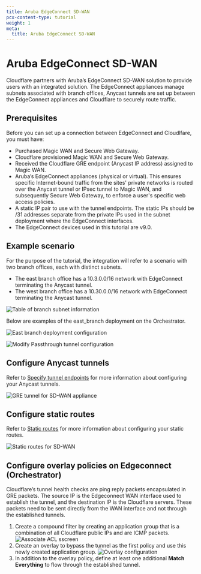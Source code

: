 ```yaml
---
title: Aruba EdgeConnect SD-WAN
pcx-content-type: tutorial
weight: 1
meta:
  title: Aruba EdgeConnect SD-WAN
---
```


# Aruba EdgeConnect SD-WAN

Cloudflare partners with Aruba’s EdgeConnect SD-WAN solution to provide users with an integrated solution. The EdgeConnect appliances manage subnets associated with branch offices, Anycast tunnels are set up between the EdgeConnect appliances and Cloudflare to securely route traffic. 

## Prerequisites

Before you can set up a connection between EdgeConnect and Cloudlfare, you must have:

- Purchased Magic WAN and Secure Web Gateway.
- Cloudflare provisioned Magic WAN and Secure Web Gateway.
- Received the Cloudflare GRE endpoint (Anycast IP address) assigned to Magic WAN.
- Aruba’s EdgeConnect appliances (physical or virtual). This ensures specific Internet-bound traffic from the sites' private networks is routed over the Anycast tunnel or IPsec tunnel to Magic WAN, and subsequently Secure Web Gateway, to enforce a user's specific web access policies.
- A static IP pair to use with the tunnel endpoints. The static IPs should be /31 addresses separate from the private IPs used in the subnet deployment where the EdgeConnect interfaces.
- The EdgeConnect devices used in this tutorial are v9.0. 

## Example scenario

For the purpose of the tutorial, the integration will refer to a scenario with two branch offices, each with distinct subnets.

- The east branch office has a 10.3.0.0/16 network with EdgeConnect terminating the Anycast tunnel.
- The west branch office has a 10.30.0.0/16 network with EdgeConnect terminating the Anycast tunnel.

![Table of branch subnet information](/magic-wan/static/branch-subnets.png)

Below are examples of the east_branch deployment on the Orchestrator.

![East branch deployment configuration](/magic-wan/static/east-branch-deployment.png)

![Modify Passthrough tunnel configuration](/magic-wan/static/east-branch-passthrough.png)

## Configure Anycast tunnels

Refer to [Specify tunnel endpoints](/magic-wan/get-started/configure-tunnels/specify-tunnel-endpoints) for more information about configuring your Anycast tunnels.

![GRE tunnel for SD-WAN appliance](/magic-wan/static/gre-tunnel-sdwan.png)

## Configure static routes

Refer to [Static routes](/magic-wan/get-started/configure-tunnels/assign-tunnel-priorities/#static-routes) for more information about configuring your static routes.

![Static routes for SD-WAN](/magic-wan/static/static-routes-config.png)

## Configure overlay policies on Edgeconnect (Orchestrator)

Cloudflare’s tunnel health checks are ping reply packets encapsulated in GRE packets. The source IP is the Edgeconnect WAN interface used to establish the tunnel, and the destination IP is the Cloudflare servers. These packets need to be sent directly from the WAN interface and not through the established tunnels. 

1. Create a compound filter by creating an application group that is a combination of all Cloudflare public IPs and are ICMP packets. 
  ![Associate ACL sscreen ](/magic-wan/static/associate-acl.png)
2. Create an overlay to bypass the tunnel as the first policy and use this newly created application group.
  ![Overlay configuration](/magic-wan/static/overlay-config.png)
3. In addition to the overlay policy, define at least one additional **Match Everything** to flow through the established tunnel.
